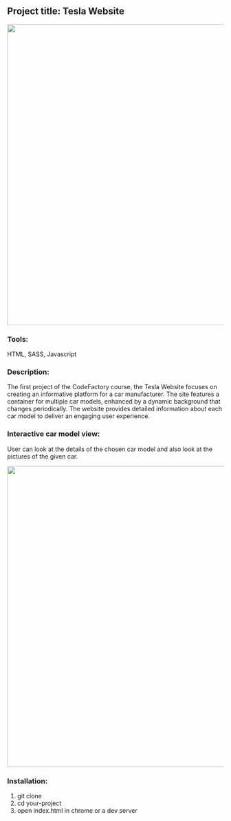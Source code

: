 ## Project title: Tesla Website

<div align="center"><img src="https://lh3.googleusercontent.com/pw/ADCreHc10EUBKqIedtB5XEFtbjkjC_Np2FLRbKPkhsunCMfe-M2gQkAIqtbSmD7Fc3fKS6s_yiX3rdQNE5TqYqUH0peigtqOz1oVe3rZ-Ry7Sv-OkAIkt8eZeUe-HNZfN_7q-Wo7E8CwKlIYI-B3WL0DamwR6N3cWGW4QCrf5XNtFlSe-gPMUUDqoZcpyuq7vwEZ8P7382ykeCcFNCpzufGHe3o_zFfGN32cRj_h72XtMfAq5nI9BY6gW7UInLCWV-YYxkFW8Ph2xLeW6ITE3pmoj1C9P3ogH_OXol9aEEl3TdJAFEVsoR-lJuP3f2891raBVVFkJuM1xxugRXVMnt45FJgyo1P-UtrxNvTmpp87h2jZZAFYXg_it7_RLXhB4sPMP2pXO_HAzGKyRJpzTQvPH6z-u1mYels-EkpUSQw9fytjA6rQhwTkpG4GEPhGwLE93nnknBEAKjbLYsI7sbeoUUGUdcbKfdOtgevE_SiDvAwT9pIBpLeEtMoK0yZE0_BGq1qa3i3xLelYykUSBY2pBEPkeDkTgagPJey7-wPHDJTJbVDSm9ijBd165W2GAVbN31a0kbux3gaTpENAP0PrzgkpSAJzGdbUuKgNlvDqDZWV0sDVh3NxNO-OW5rMj56oAIn7TOCwQd_ktwzeJnmhyOFIAJL9BQWHES67k5BwnLunPpLniKpg7-MbIvb0IcThEzUDS2OvjbtUmA2EWAqdJyBtK79IO5kd58Lpo-UY8DEcUuPoX0H3Ev1rf1gEb_myX4B4YPgH07wUG-GbZfpVTsS6W_EnwPgskwSt1iaPIKIiY_ZUkSTzWZ9Dx5koElPEYwxeC_Y30UgpOPK5X1entbdRkdz_N1EVV6gjSPaAtCoP9VZ4ayvEwTsSzFuD_Fg43ih-6ZtYLNK9bctPeHxwtfW2AHmjA_CY1Q04nwF4CSUBVVEjCq-Nfi9QCvyi_0_te-ClTPQ7Bik=w2214-h1244-s-no-gm?authuser=0" width="700px"></div>

### Tools:
HTML, SASS, Javascript

### Description:
The first project of the CodeFactory course, the Tesla Website focuses on creating an informative platform for a car manufacturer. The site features a container for multiple car models, enhanced by a dynamic background that changes periodically. The website provides detailed information about each car model to deliver an engaging user experience.

### Interactive car model view:
User can look at the details of the chosen car model and also look at the pictures of the given car.

<img src="https://lh3.googleusercontent.com/pw/ADCreHdk_WUYH4tmuY2-7sngwnvsXP7qIQ5rV3NStwRfBGPOAYqa8VzsTNO1BeBeZRB6_oai7wtil667NXWaRY-83fjiZ_J-xyoaH1K6eJ9kgA1J3Ko6cQhtUF-e4uNLRS-KfAAyIR2WcA0o_2f3Ck5g6NXkH9ymvv8yzAKJcKkmxFC7-Ovs7dYKwTkvyNou-H04UfbeqAsI1NYnBLOpqfnX95Z6cyfRFXlJ23SjOcKcuN3AJg1cN8rKIN0smqAwDOVLKt88ghOphM_pNfKY_Ujv1zKZlxRfNMA-HSIFtsIn4BFk-dc2dVuGKq49EIpb4RG1d4nbI8djN0HcXYYIWg3SelGSIkpS8mt40afS02QqzI5VpWK3X7iPYxnt1rqn4AaPxw2qTb4ndpdRWd-9pgaaFD2RA0ELkGsnNaGrsKSRyeTdxJLcJEIL53RbTvL_fHA_NmfTcXvZi1WzPCzCqAzNUbH44ehUSOX9GfHG0HDkwm8KugrYCcELKsbC-GWSHYvoQkS0swy4sUx4WrwqdTvEwKPi8Z0jEJcEj3fNzN4QITb-OugBiGDrB0OYvyt3imYvCPpqNffy9rePwDw3ck4Da_oVDeboGK8xIajMQ17s9Btbhk0fAni6NBhmPhnWWJZ_hH8FM-duUNBgvljvG1HGKMpGdvU7R9nnge_gDvv0Z-KmDdimoN8jxyHErAo2oWyAeHvr8Fdte31_QWKNkclYw1E2SQ0uq9s7vgDiHh4puu8GcaB4WQ1gAmUzBu3VnL7jLDRAf_h12wraolYcDs4FuXqyPRlRc-_9dIgkhZ6Oi7Rnh5H7d0ArBHGjnFb1lpTf9Rm8f-rRyr884MY_efd2_RB9ADDdKpwzP3GjfyerM0TrQ9_N8UdJwsMypRiciZ9ucE3DfImROadnskdsZJMx0GOnUYtRbf5AeNaOLOX7ReqE8x7sRjMgzabHMk5yFmspZiMe8a5_JYMAET91aQ7r5ImFRPIODtE=w2490-h1244-s-no-gm?authuser=0" width="700px">

### Installation:
1. git clone
2. cd your-project
3. open index.html in chrome or a dev server
